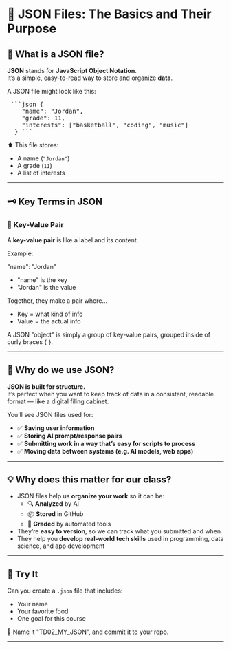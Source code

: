 # 🧱 JSON Files: The Basics and Their Purpose

## 📂 What is a JSON file?

**JSON** stands for **JavaScript Object Notation**.  
It’s a simple, easy-to-read way to store and organize **data**.

A JSON file might look like this:

<pre> ```json { 
    "name": "Jordan", 
    "grade": 11, 
    "interests": ["basketball", "coding", "music"] 
  } ``` </pre>

⬆️ This file stores:
- A name (`"Jordan"`)
- A grade (`11`)
- A list of interests

---
## 🗝️ Key Terms in JSON

### 🔑 Key-Value Pair

A **key-value pair** is like a label and its content.

Example:

"name": "Jordan"

- "name" is the key
- "Jordan" is the value

Together, they make a pair where...
- Key = what kind of info
- Value = the actual info

A JSON "object" is simply a group of key-value pairs, grouped inside of curly braces { }. 

---

## 🎯 Why do we use JSON?

**JSON is built for structure.**  
It’s perfect when you want to keep track of data in a consistent, readable format — like a digital filing cabinet.

You’ll see JSON files used for:
- ✅ **Saving user information**
- ✅ **Storing AI prompt/response pairs**
- ✅ **Submitting work in a way that’s easy for scripts to process**
- ✅ **Moving data between systems (e.g. AI models, web apps)**

---

## 💡 Why does this matter for our class?

- JSON files help us **organize your work** so it can be:
  - 🔍 **Analyzed** by AI
  - 📦 **Stored** in GitHub
  - 🤖 **Graded** by automated tools
- They’re **easy to version**, so we can track what you submitted and when
- They help you **develop real-world tech skills** used in programming, data science, and app development

---

## 🧪 Try It

Can you create a `.json` file that includes:
- Your name  
- Your favorite food  
- One goal for this course  

📁 Name it "TD02_MY_JSON", and commit it to your repo.  

---
